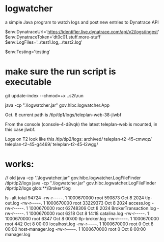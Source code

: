 # logwatcher
a simple Java program to watch logs and post new entries to Dynatrace API

$env:DynatraceUrl='https://identifier.live.dynatrace.com/api/v2/logs/ingest'
$env:DynatraceToken='dt0c01.stuff.more-stuff'
$env:LogFiles='../test1.log,../test2.log'

$env:Testing='testing'

# make sure the run script is executable
git update-index --chmod=+x .\.s2i\run

java -cp ".\logwatcher.jar" gov.hibc.logwatcher.App 

Oct. 8 current path is /tlp/tlp1/logs/teleplan-web-38-jlwbf

From the console (console-4-d8vqk) the latest teleplan-web is mounted, in this case jlwbf.

Logs on T2 look like this /tlp/tlp2/logs:
    archived/  teleplan-t2-45-cmwqz/  teleplan-t2-45-g4469/  teleplan-t2-45-l2wgg/

# works:
// old java -cp ".\logwatcher.jar" gov.hibc.logwatcher.LogFileFinder /tlp/tlp2/logs
java -cp ".\logwatcher.jar" gov.hibc.logwatcher.LogFileFinder /tlp/tlp2/logs glob:**/Broker*.log

 ls -alt
total 94724
-rw-r-----. 1 1000670000 root   590873 Oct  8  2024 tlp-out.log
-rw-r-----. 1 1000670000 root 33229373 Oct  8  2024 access.log
-rw-r-----. 1 1000670000 root 62748306 Oct  8  2024 BrokerTransaction.log
-rw-r-----. 1 1000670000 root     6218 Oct  8 14:18 catalina.log
-rw-r-----. 1 1000670000 root     6347 Oct  8 00:00 tlp-broker.log
-rw-r-----. 1 1000670000 root      442 Oct  8 00:00 localhost.log
-rw-r-----. 1 1000670000 root        0 Oct  8 00:00 host-manager.log
-rw-r-----. 1 1000670000 root        0 Oct  8 00:00 manager.log